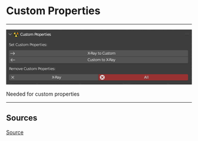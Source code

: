 # Custom Properties

___

![Alt text centered](assets/images/n-panel-custom-properties.png)

Needed for custom properties

___

## Sources

[Source](https://github.com/PavelBlend/blender-xray/wiki/Panel-Custom-Properties)
